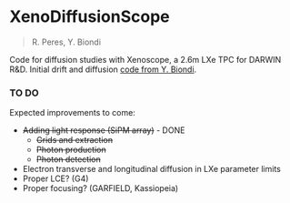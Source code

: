 # XenoDiffusionScope

> R. Peres, Y. Biondi

Code for diffusion studies with Xenoscope, a 2.6m LXe TPC for DARWIN R&D. 
Initial drift and diffusion [code from Y. Biondi](https://github.com/YaniBion/Diffusion_Xenon).

### TO DO

Expected improvements to come:
 - ~~Adding light response (SiPM array)~~ - DONE
      - ~~Grids and extraction~~
      - ~~Photon production~~
      - ~~Photon detection~~
 - Electron transverse and longitudinal diffusion in LXe parameter limits
 - Proper LCE? (G4)
 - Proper focusing? (GARFIELD, Kassiopeia)
